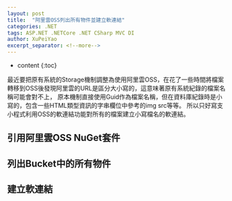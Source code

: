 ```yaml
---
layout: post
title:  "阿里雲OSS列出所有物件並建立軟連結"
categories: .NET
tags: ASP.NET .NETCore .NET CSharp MVC DI
author: XuPeiYao
excerpt_separator: <!--more-->
---
```


- content
{:toc}

最近要把原有系統的Storage機制調整為使用阿里雲OSS，在花了一些時間將檔案轉移到OSS後發現阿里雲的URL是區分大小寫的，這意味著原有系統紀錄的檔案名稱可能會對不上，
原本機制直接使用Guid作為檔案名稱，但在資料庫紀錄時是小寫的，包含一些HTML類型資訊的字串欄位中參考的img src等等。
所以只好寫支小程式利用OSS的軟連結功能對所有的檔案建立小寫檔名的軟連結。

<!--more-->

## 引用阿里雲OSS NuGet套件

## 列出Bucket中的所有物件

## 建立軟連結
